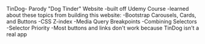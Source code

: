 TinDog- Parody "Dog Tinder" Website
-built off Udemy Course
-learned about these topics from building this website: 
    -Bootstrap Carousels, Cards, and Buttons
    -CSS Z-index
    -Media Query Breakpoints
    -Combining Selectors 
    -Selector Priority
-Most buttons and links don't work because TinDog isn't a real app
